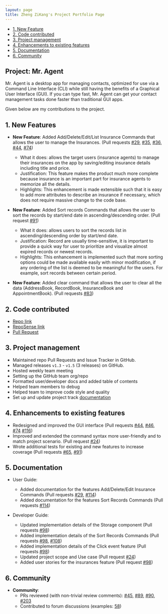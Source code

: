```yaml
---
layout: page
title: Zheng ZiKang's Project Portfolio Page
---
```


- [1. New Feature](#NewFeature)
- [2. Code contributed](#Codecontributed)
- [3. Project management](#Projectmanagement)
- [4. Enhancements to existing features](#existing)
- [5. Documentation](#Documentation)
- [6. Community](#Community)

## Project: Mr. Agent

Mr. Agent is a desktop app for managing contacts, optimized for use via a Command Line Interface (CLI) while still having the benefits of a Graphical User Interface (GUI). If you can type fast, Mr. Agent can get your contact management tasks done faster than traditional GUI apps.

Given below are my contributions to the project.

## <a id="NewFeatures"></a>**1. New Features**
* **New Feature**: Added Add/Delete/Edit/List Insurance Commands that allows the user to manage the Insurances.
(Pull requests [\#29](https://github.com/AY2122S2-CS2103-F09-3/tp/pull/29), 
[\#35](https://github.com/AY2122S2-CS2103-F09-3/tp/pull/35), [\#36](https://github.com/AY2122S2-CS2103-F09-3/tp/pull/36), 
[\#44](https://github.com/AY2122S2-CS2103-F09-3/tp/pull/44), [\#74](https://github.com/AY2122S2-CS2103-F09-3/tp/pull/74))
  * What it does: allows the target users (insurance agents) to manage their insurances on the app by saving/editing insurance details including title and price.
  * Justification: This feature makes the product much more complete because insurance is an important part for insurance agents to memorize all the details.
  * Highlights: This enhancement is made extensible such that it is easy to add more attributes to describe an insurance if necessary, which does not require massive change to the code base.

* **New Feature**: Added Sort records Commands that allows the user to sort the records by start/end date in ascending/descending order.
(Pull request [\#91](https://github.com/AY2122S2-CS2103-F09-3/tp/pull/91))
  * What it does: allows users to sort the records list in ascending/descending order by start/end date.
  * Justification: Record are usually time-sensitive, it is important to provide a quick way for user to prioritize and visualize almost expired records or newest records.
  * Highlights: This enhancement is implemented such that more sorting options could be made available easily with minor modification, if any ordering of the list is deemed to be meaningful for the users. For example, sort records between certain period.
 
* **New Feature**: Added clear command that allows the user to clear all the data (AddressBook, RecordBook, InsuranceBook and AppointmentBook).
 (Pull requests [\#83](https://github.com/AY2122S2-CS2103-F09-3/tp/pull/83))
    
## <a id="Codecontributed"></a>**2. Code contributed**
* [Repo link](https://github.com/zzkzzzz/tp)
* [RepoSense link](https://nus-cs2103-ay2122s2.github.io/tp-dashboard/?search=zzkzzzz&sort=groupTitle&sortWithin=title&timeframe=commit&mergegroup=&groupSelect=groupByRepos&breakdown=true&checkedFileTypes=docs~functional-code~test-code~other&since=2022-02-18&tabOpen=true&tabType=authorship&tabAuthor=zzkzzzz&tabRepo=AY2122S2-CS2103-F09-3%2Ftp%5Bmaster%5D&authorshipIsMergeGroup=false&authorshipFileTypes=docs~functional-code~test-code~other&authorshipIsBinaryFileTypeChecked=false)
* [Pull Request](https://github.com/AY2122S2-CS2103-F09-3/tp/pulls?q=is%3Apr+is%3Aclosed+author%3Azzkzzzz)


## <a id="Projectmanagement"></a>**3. Project management**
  * Maintained repo Pull Requests and Issue Tracker in GitHub.
  * Managed releases `v1.3` - `v1.5` (3 releases) on GitHub.
  * Hosted weekly team meeting
  * Setting up the GitHub team org/repo
  * Formatted user/developer docs and added table of contents
  * Helped team members to debug
  * Helped team to improve code style and quality
  * Set up and update project track [documentation](https://docs.google.com/document/d/1YnxPw8cAvkEcVgljEb4Ux5qUX_KnXIDYhm5BC7UsAq8/edit?usp=sharing)

## <a id="existing"></a>**4. Enhancements to existing features**
  * Redesigned and improved the GUI interface (Pull requests [\#44](https://github.com/AY2122S2-CS2103-F09-3/tp/pull/44), 
  [\#46](https://github.com/AY2122S2-CS2103-F09-3/tp/pull/46), [\#74](https://github.com/AY2122S2-CS2103-F09-3/tp/pull/74)
  [\#116](https://github.com/AY2122S2-CS2103-F09-3/tp/pull/116))
  * Improved and extended the command syntax more user-friendly and to match project scenario. (Pull request [\#24](https://github.com/AY2122S2-CS2103-F09-3/tp/pull/24))
  * Wrote additional tests for existing and new features to increase coverage 
  (Pull requests [\#65](https://github.com/AY2122S2-CS2103-F09-3/tp/pull/65), [\#91](https://github.com/AY2122S2-CS2103-F09-3/tp/pull/91))

## <a id="Documentation"></a>**5. Documentation**
  * User Guide:
    * Added documentation for the features Add/Delete/Edit Insurance Commands (Pull requests
    [\#29](https://github.com/AY2122S2-CS2103-F09-3/tp/pull/29), [\#114](https://github.com/AY2122S2-CS2103-F09-3/tp/pull/114))
    * Added documentation for the features Sort Records Commands 
    (Pull requests [\#114](https://github.com/AY2122S2-CS2103-F09-3/tp/pull/114))
 
  * Developer Guide:
    * Updated implementation details of the Storage component
    (Pull requests [\#98](https://github.com/AY2122S2-CS2103-F09-3/tp/pull/98))
    * Added implementation details of the Sort Records Commands
    (Pull requests [\#98](https://github.com/AY2122S2-CS2103-F09-3/tp/pull/98), [\#108](https://github.com/AY2122S2-CS2103-F09-3/tp/pull/108))
    * Added implementation details of the Click event feature
    (Pull requests [\#98](https://github.com/AY2122S2-CS2103-F09-3/tp/pull/98))
    * Updated project scope and Use case
    (Pull request [\#24](https://github.com/AY2122S2-CS2103-F09-3/tp/pull/24))
    * Added user stories for the insurances feature
    (Pull request [\#98](https://github.com/AY2122S2-CS2103-F09-3/tp/pull/98))
   

  
## <a id="Community"></a>**6. Community**
* **Community**:
  * PRs reviewed (with non-trivial review comments): [\#45](https://github.com/AY2122S2-CS2103-F09-3/tp/pull/45), [\#89](https://github.com/AY2122S2-CS2103-F09-3/tp/pull/89),  [\#90](https://github.com/AY2122S2-CS2103-F09-3/tp/pull/90), [\#203](https://github.com/AY2122S2-CS2103-F09-3/tp/pull/203)
  * Contributed to forum discussions (examples: [58](https://github.com/nus-cs2103-AY2122S2/forum/issues/58))



